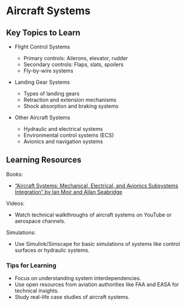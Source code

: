 # Aircraft Systems

## Key Topics to Learn

- Flight Control Systems
  - Primary controls: Ailerons, elevator, rudder
  - Secondary controls: Flaps, slats, spoilers
  - Fly-by-wire systems

- Landing Gear Systems
  - Types of landing gears
  - Retraction and extension mechanisms
  - Shock absorption and braking systems

- Other Aircraft Systems
  - Hydraulic and electrical systems
  - Environmental control systems (ECS)
  - Avionics and navigation systems

## Learning Resources

Books:
- [“Aircraft Systems: Mechanical, Electrical, and Avionics Subsystems Integration” by Ian Moir and Allan Seabridge](https://github.com/abhx7/Aerospace-Engineering/blob/main/Aircrafts/Aircraft%20Systems%20Mechanical%2C%20Electrical%2C%20and%20Avionics%20Subsystems%20Integration%20-%20Ian%20Moir%20and%20Allan%20Seabridge.pdf)

Videos:
- Watch technical walkthroughs of aircraft systems on YouTube or aerospace channels.

Simulations:
- Use Simulink/Simscape for basic simulations of systems like control surfaces or hydraulic systems.

### Tips for Learning
- Focus on understanding system interdependencies.
- Use open resources from aviation authorities like FAA and EASA for technical insights.
- Study real-life case studies of aircraft systems.
